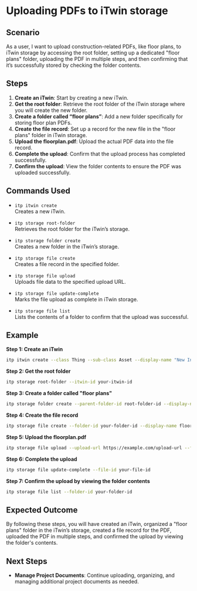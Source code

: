 # Uploading PDFs to iTwin storage

## Scenario

As a user, I want to upload construction-related PDFs, like floor plans, to iTwin storage by accessing the root folder, setting up a dedicated "floor plans" folder, uploading the PDF in multiple steps, and then confirming that it’s successfully stored by checking the folder contents.

## Steps

1. **Create an iTwin**: Start by creating a new iTwin.
2. **Get the root folder**: Retrieve the root folder of the iTwin storage where you will create the new folder.
3. **Create a folder called “floor plans”**: Add a new folder specifically for storing floor plan PDFs.
4. **Create the file record**: Set up a record for the new file in the "floor plans" folder in iTwin storage.
5. **Upload the floorplan.pdf**: Upload the actual PDF data into the file record.
6. **Complete the upload**: Confirm that the upload process has completed successfully.
7. **Confirm the upload**: View the folder contents to ensure the PDF was uploaded successfully.

## Commands Used

- `itp itwin create`  
  Creates a new iTwin.

- `itp storage root-folder`  
  Retrieves the root folder for the iTwin’s storage.

- `itp storage folder create`  
  Creates a new folder in the iTwin’s storage.

- `itp storage file create`  
  Creates a file record in the specified folder.

- `itp storage file upload`  
  Uploads file data to the specified upload URL.

- `itp storage file update-complete`  
  Marks the file upload as complete in iTwin storage.

- `itp storage file list`  
  Lists the contents of a folder to confirm that the upload was successful.

## Example

**Step 1: Create an iTwin**
```bash
itp itwin create --class Thing --sub-class Asset --display-name "New Infrastructure Project" 
```

**Step 2: Get the root folder**
```bash
itp storage root-folder --itwin-id your-itwin-id
```

**Step 3: Create a folder called "floor plans"**
```bash
itp storage folder create --parent-folder-id root-folder-id --display-name "Floor Plans"
```

**Step 4: Create the file record**
```bash
itp storage file create --folder-id your-folder-id --display-name floorplan.pdf
```

**Step 5: Upload the floorplan.pdf**
```bash
itp storage file upload --upload-url https://example.com/upload-url --file-path /path/to/floorplan.pdf
```

**Step 6: Complete the upload**
```bash
itp storage file update-complete --file-id your-file-id
```

**Step 7: Confirm the upload by viewing the folder contents**
```bash
itp storage file list --folder-id your-folder-id
```

## Expected Outcome

By following these steps, you will have created an iTwin, organized a "floor plans" folder in the iTwin’s storage, created a file record for the PDF, uploaded the PDF in multiple steps, and confirmed the upload by viewing the folder's contents.

## Next Steps

- **Manage Project Documents**: Continue uploading, organizing, and managing additional project documents as needed.
